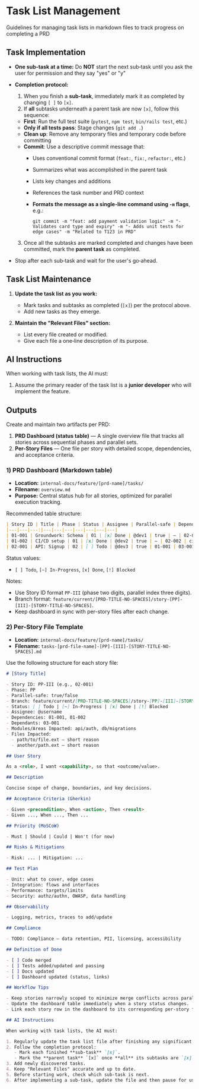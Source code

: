 # Task List Management

Guidelines for managing task lists in markdown files to track progress on completing a PRD

## Task Implementation

- **One sub-task at a time:** Do **NOT** start the next sub‑task until you ask the user for permission and they say "yes" or "y"
- **Completion protocol:**  
  1. When you finish a **sub‑task**, immediately mark it as completed by changing `[ ]` to `[x]`.
  2. If **all** subtasks underneath a parent task are now `[x]`, follow this sequence:
  - **First**: Run the full test suite (`pytest`, `npm test`, `bin/rails test`, etc.)
  - **Only if all tests pass**: Stage changes (`git add .`)
  - **Clean up**: Remove any temporary files and temporary code before committing
  - **Commit**: Use a descriptive commit message that:
    - Uses conventional commit format (`feat:`, `fix:`, `refactor:`, etc.)
    - Summarizes what was accomplished in the parent task
    - Lists key changes and additions
    - References the task number and PRD context
    - **Formats the message as a single-line command using `-m` flags**, e.g.:

        ```
        git commit -m "feat: add payment validation logic" -m "- Validates card type and expiry" -m "- Adds unit tests for edge cases" -m "Related to T123 in PRD"
        ```

  3. Once all the subtasks are marked completed and changes have been committed, mark the **parent task** as completed.
- Stop after each sub‑task and wait for the user's go‑ahead.

## Task List Maintenance

1. **Update the task list as you work:**
   - Mark tasks and subtasks as completed (`[x]`) per the protocol above.
   - Add new tasks as they emerge.

2. **Maintain the "Relevant Files" section:**
   - List every file created or modified.
   - Give each file a one‑line description of its purpose.

## AI Instructions

When working with task lists, the AI must:

1. Assume the primary reader of the task list is a **junior developer** who will implement the feature.

## Outputs

Create and maintain two artifacts per PRD:

1. **PRD Dashboard (status table)** — A single overview file that tracks all stories across sequential phases and parallel sets.
2. **Per-Story Files** — One file per story with detailed scope, dependencies, and acceptance criteria.

### 1) PRD Dashboard (Markdown table)

- **Location:** `internal-docs/feature/[prd-name]/tasks/`
- **Filename:** `overview.md`
- **Purpose:** Central status hub for all stories, optimized for parallel execution tracking.

Recommended table structure:

```markdown
| Story ID | Title | Phase | Status | Assignee | Parallel-safe | Dependencies | Dependants | Modules | Branch |
|---|---|---:|---|---|---|---|---|---|---|
| 01-001 | Groundwork: Schema | 01 | [x] Done | @dev1 | true | — | 02-001 | db, migrations | feature/current/[PRD]/story-01-001-schema |
| 01-002 | CI/CD setup | 01 | [x] Done | @dev2 | true | — | 02-002 | ci | feature/current/[PRD]/story-01-002-cicd |
| 02-001 | API: Signup | 02 | [ ] Todo | @dev3 | true | 01-001 | 03-001 | api, auth | feature/current/[PRD]/story-02-001-signup-api |
```

Status values:

- `[ ] Todo`, `[~] In-Progress`, `[x] Done`, `[!] Blocked`

Notes:

- Use Story ID format `PP-III` (phase two digits, parallel index three digits).
- Branch format: `feature/current/[PRD-TITLE-NO-SPACES]/story-[PP]-[III]-[STORY-TITLE-NO-SPACES]`.
- Keep dashboard in sync with per-story files after each change.

### 2) Per-Story File Template

- **Location:** `internal-docs/feature/[prd-name]/tasks/`
- **Filename:** `tasks-[prd-file-name]-[PP]-[III]-[STORY-TITLE-NO-SPACES].md`

Use the following structure for each story file:

```markdown
# [Story Title]

- Story ID: PP-III (e.g., 02-001)
- Phase: PP
- Parallel-safe: true/false
- Branch: feature/current/[PRD-TITLE-NO-SPACES]/story-[PP]-[III]-[STORY-TITLE-NO-SPACES]
- Status: [ ] Todo | [~] In-Progress | [x] Done | [!] Blocked
- Assignee: @username
- Dependencies: 01-001, 01-002
- Dependants: 03-001
- Modules/Areas Impacted: api/auth, db/migrations
- Files Impacted:
  - path/to/file.ext — short reason
  - another/path.ext — short reason

## User Story

As a <role>, I want <capability>, so that <outcome/value>.

## Description

Concise scope of change, boundaries, and key decisions.

## Acceptance Criteria (Gherkin)

- Given <precondition>, When <action>, Then <result>
- Given ..., When ..., Then ...

## Priority (MoSCoW)

- Must | Should | Could | Won't (for now)

## Risks & Mitigations

- Risk: ... | Mitigation: ...

## Test Plan

- Unit: what to cover, edge cases
- Integration: flows and interfaces
- Performance: targets/limits
- Security: authz/authn, OWASP, data handling

## Observability

- Logging, metrics, traces to add/update

## Compliance

- TODO: Compliance — data retention, PII, licensing, accessibility

## Definition of Done

- [ ] Code merged
- [ ] Tests added/updated and passing
- [ ] Docs updated
- [ ] Dashboard updated (status, links)

## Workflow Tips

- Keep stories narrowly scoped to minimize merge conflicts across parallel worktrees.
- Update the dashboard table immediately when a story status changes.
- Link each story row in the dashboard to its corresponding per-story file.

## AI Instructions

When working with task lists, the AI must:

1. Regularly update the task list file after finishing any significant work.
2. Follow the completion protocol:
   - Mark each finished **sub‑task** `[x]`.
   - Mark the **parent task** `[x]` once **all** its subtasks are `[x]`.
3. Add newly discovered tasks.
4. Keep "Relevant Files" accurate and up to date.
5. Before starting work, check which sub‑task is next.
6. After implementing a sub‑task, update the file and then pause for user approval.
